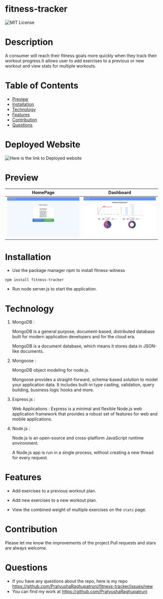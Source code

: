 # fitness-tracker

![MIT License](https://img.shields.io/badge/license-MIT-green)

# Description

A consumer will reach their fitness goals more quickly when they track their workout progress.It allows user to add exercises to a previous or new workout and view stats for multiple workouts.

# Table of Contents
* [Preview](#Preview)
* [Installation](#Installation)
* [Technology](#technology)
* [Features](#Features)
* [Contribution](#contribution)
* [Questions](#Questions)

# Deployed Website
![Here is the link to Deployed website](https://pr-fitness-tracker.herokuapp.com/)

# Preview

 |HomePage|Dashboard
|--|--
|![homepage](public/images/homepage.png)|![dashboard](public/images/dashboard.png)

# Installation

* Use the package manager npm to install fitness-witness

<pre><code>npm install fitness-tracker</code></pre>

* Run node server.js to start the application.

# Technology

1. MongoDB :

    MongoDB is a general purpose, document-based, distributed database built for modern application developers and for the cloud era.

    MongoDB is a document database, which means it stores data in JSON-like documents.

2. Mongoose :

    MongoDB object modeling for node.js.

    Mongoose provides a straight-forward, schema-based solution to model your application data. It includes built-in type casting, validation, query building, business logic hooks and more.

3. Express.js :

   Web Applications : Express is a minimal and flexible Node.js web application framework that provides a robust set of features for web and mobile applications.

4. Node.js :

   Node.js is an open-source and cross-platform JavaScript runtime environment.

   A Node.js app is run in a single process, without creating a new thread for every request.

# Features
 * Add exercises to a previous workout plan.

  * Add new exercises to a new workout plan.

  * View the combined weight of multiple exercises on the `stats` page.


# Contribution
  Please let me know the improvements of the project.Pull requests and stars are always welcome.
  

# Questions
  * If you have any questions about the repo, here is my repo 
  https://github.com/PratyushaRaghupatruni/fitness-tracker/issues/new
  * You can find  my work at https://github.com/PratyushaRaghupatruni






